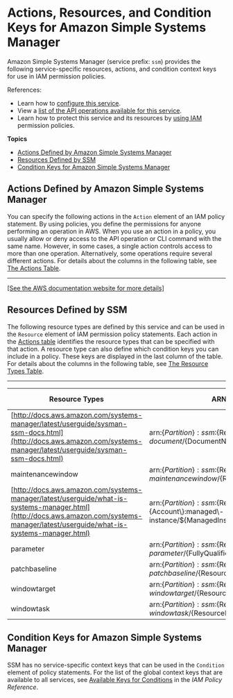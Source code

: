 # Actions, Resources, and Condition Keys for Amazon Simple Systems Manager<a name="list_amazonsimplesystemsmanager"></a>

Amazon Simple Systems Manager \(service prefix: `ssm`\) provides the following service\-specific resources, actions, and condition context keys for use in IAM permission policies\.

References:
+ Learn how to [configure this service](http://docs.aws.amazon.com/systems-manager/latest/userguide/)\.
+ View a [list of the API operations available for this service](http://docs.aws.amazon.com/systems-manager/latest/APIReference/)\.
+ Learn how to protect this service and its resources by [using IAM](http://docs.aws.amazon.com/systems-manager/latest/userguide/sysman-configuring-access-iam-create.html) permission policies\.

**Topics**
+ [Actions Defined by Amazon Simple Systems Manager](#amazonsimplesystemsmanager-actions-as-permissions)
+ [Resources Defined by SSM](#amazonsimplesystemsmanager-resources-for-iam-policies)
+ [Condition Keys for Amazon Simple Systems Manager](#amazonsimplesystemsmanager-policy-keys)

## Actions Defined by Amazon Simple Systems Manager<a name="amazonsimplesystemsmanager-actions-as-permissions"></a>

You can specify the following actions in the `Action` element of an IAM policy statement\. By using policies, you define the permissions for anyone performing an operation in AWS\. When you use an action in a policy, you usually allow or deny access to the API operation or CLI command with the same name\. However, in some cases, a single action controls access to more than one operation\. Alternatively, some operations require several different actions\. For details about the columns in the following table, see [The Actions Table](reference_policies_actions-resources-contextkeys.md#actions_table)\.


****  
[\[See the AWS documentation website for more details\]](http://docs.aws.amazon.com/IAM/latest/UserGuide/list_amazonsimplesystemsmanager.html)

## Resources Defined by SSM<a name="amazonsimplesystemsmanager-resources-for-iam-policies"></a>

The following resource types are defined by this service and can be used in the `Resource` element of IAM permission policy statements\. Each action in the [Actions table](#amazonsimplesystemsmanager-actions-as-permissions) identifies the resource types that can be specified with that action\. A resource type can also define which condition keys you can include in a policy\. These keys are displayed in the last column of the table\. For details about the columns in the following table, see [The Resource Types Table](reference_policies_actions-resources-contextkeys.md#resources_table)\.


****  

| Resource Types | ARN | Condition Keys | 
| --- | --- | --- | 
| [http://docs.aws.amazon.com/systems-manager/latest/userguide/sysman-ssm-docs.html](http://docs.aws.amazon.com/systems-manager/latest/userguide/sysman-ssm-docs.html) | arn:$\{Partition\}:ssm:$\{Region\}:$\{Account\}:document/$\{DocumentName\} |  | 
| maintenancewindow | arn:$\{Partition\}:ssm:$\{Region\}:$\{Account\}:maintenancewindow/$\{ResourceId\} |  | 
| [http://docs.aws.amazon.com/systems-manager/latest/userguide/what-is-systems-manager.html](http://docs.aws.amazon.com/systems-manager/latest/userguide/what-is-systems-manager.html) | arn:$\{Partition\}:ssm:$\{Region\}:$\{Account\}:managed\-instance/$\{ManagedInstanceName\} |  | 
| parameter | arn:$\{Partition\}:ssm:$\{Region\}:$\{Account\}:parameter/$\{FullyQualifiedParameterName\} |  | 
| patchbaseline | arn:$\{Partition\}:ssm:$\{Region\}:$\{Account\}:patchbaseline/$\{ResourceId\} |  | 
| windowtarget | arn:$\{Partition\}:ssm:$\{Region\}:$\{Account\}:windowtarget/$\{ResourceId\} |  | 
| windowtask | arn:$\{Partition\}:ssm:$\{Region\}:$\{Account\}:windowtask/$\{ResourceId\} |  | 

## Condition Keys for Amazon Simple Systems Manager<a name="amazonsimplesystemsmanager-policy-keys"></a>

SSM has no service\-specific context keys that can be used in the `Condition` element of policy statements\. For the list of the global context keys that are available to all services, see [Available Keys for Conditions](http://docs.aws.amazon.com/IAM/latest/UserGuide/reference_policies_condition-keys.html#AvailableKeys) in the *IAM Policy Reference*\.